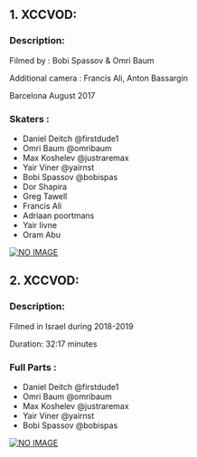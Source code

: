 
## 1. XCCVOD:
### Description:
<p>Filmed by : Bobi Spassov & Omri Baum </p>
<p>Additional camera : Francis Ali, Anton Bassargin</p>
<p>Barcelona August 2017</p>

### Skaters :
* Daniel Deitch @firstdude1
* Omri Baum @omribaum
* Max Koshelev @justraremax
* Yair Viner @yairnst
* Bobi Spassov @bobispas
* Dor Shapira
* Greg Tawell
* Francis Ali
* Adriaan poortmans
* Yair livne
* Oram Abu

[![NO IMAGE](https://img.youtube.com/vi/xPfvDQy3ouI/0.jpg)](https://www.youtube.com/watch?v=xPfvDQy3ouI)

## 2. XCCVOD:
### Description:
<p>Filmed in Israel during 2018-2019</p>
<p>Duration: 32:17 minutes</p>

### Full Parts :
* Daniel Deitch @firstdude1
* Omri Baum @omribaum
* Max Koshelev @justraremax
* Yair Viner @yairnst
* Bobi Spassov @bobispas

[![NO IMAGE](https://img.youtube.com/vi/JANkLN1kKNg/0.jpg)](https://www.youtube.com/watch?v=JANkLN1kKNg)
